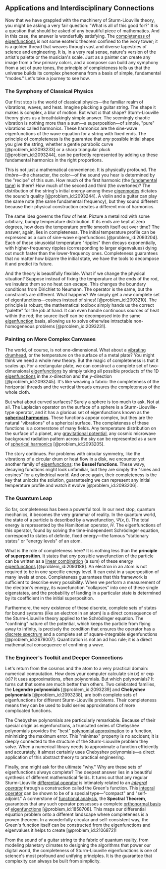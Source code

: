 ## Applications and Interdisciplinary Connections

Now that we have grappled with the machinery of Sturm-Liouville theory, you might be asking a very fair question: "What is all of this good for?" It is a question that should be asked of any beautiful piece of mathematics. And in this case, the answer is wonderfully satisfying. The [completeness of eigenfunctions](@article_id:153754) is not some esoteric theorem confined to the ivory tower; it is a golden thread that weaves through vast and diverse tapestries of science and engineering. It is, in a very real sense, nature's version of the artist's palette or the musician's scale. Just as a painter can create any image from a few primary colors, and a composer can build any symphony from a set of pure tones, the principle of completeness tells us that the universe builds its complex phenomena from a basis of simple, fundamental "modes." Let's take a journey to see how.

### The Symphony of Classical Physics

Our first stop is the world of classical physics—the familiar realm of vibrations, waves, and heat. Imagine plucking a guitar string. The shape it makes is complex, a blur of motion. But what *is* that shape? Sturm-Liouville theory gives us a breathtakingly simple answer. The seemingly chaotic vibration is nothing more than a sum—a superposition—of simple, "pure" vibrations called harmonics. These harmonics are the sine-wave eigenfunctions of the wave equation for a string with fixed ends. The principle of completeness is the guarantee that *any* possible initial shape you give the string, whether a gentle parabolic curve [@problem_id:2093233] or a sharp triangular pluck [@problem_id:2093244], can be perfectly represented by adding up these fundamental harmonics in the right proportions.

This is not just a mathematical convenience. It is physically profound. The *timbre*—the character, the color—of the sound you hear is determined by the "recipe" of this sum. How much of the first harmonic (the [fundamental tone](@article_id:181668)) is there? How much of the second and third (the overtones)? The distribution of the string's initial energy among these [eigenmodes](@article_id:174183) dictates the sound's quality [@problem_id:2093244]. A violin and a guitar can play the same note (the same fundamental frequency), but they sound different because their physical construction creates a different mix of harmonics.

The same idea governs the flow of heat. Picture a metal rod with some arbitrary, bumpy temperature distribution. If its ends are kept at zero degrees, how does the temperature profile smooth itself out over time? The answer, again, lies in completeness. The initial temperature profile can be expressed as a sum of sine-wave eigenfunctions [@problem_id:2093204]. Each of these sinusoidal temperature "ripples" then decays exponentially, with higher-frequency ripples (corresponding to larger eigenvalues) dying out much faster than the lower-frequency ones. Completeness guarantees that no matter how bizarre the initial state, we have the tools to decompose it and predict its future.

And the theory is beautifully flexible. What if we change the physical situation? Suppose instead of fixing the temperature at the ends of the rod, we insulate them so no heat can escape. This changes the boundary conditions from Dirichlet to Neumann. The operator is the same, but the constraints are different. What happens? We simply get a *new* complete set of eigenfunctions—cosines instead of sines! [@problem_id:2093210]. The principle is robust; the mathematical toolbox simply hands us the correct "palette" for the job at hand. It can even handle continuous sources of heat within the rod; the source itself can be decomposed into the same [eigenfunction](@article_id:148536) basis, allowing us to solve otherwise intractable non-homogeneous problems [@problem_id:2093231].

### Painting on More Complex Canvases

The world, of course, is not one-dimensional. What about a [vibrating drumhead](@article_id:175992), or the temperature on the surface of a metal plate? You might think we need a whole new theory. But the magic of completeness is that it scales up. For a rectangular plate, we can construct a complete set of two-dimensional [eigenfunctions](@article_id:154211) by simply taking all possible products of the 1D [eigenfunctions](@article_id:154211) in the $x$-direction and the $y$-direction [@problem_id:2093245]. It's like weaving a fabric: the completeness of the horizontal threads and the vertical threads ensures the completeness of the whole cloth.

But what about curved surfaces? Surely a sphere is too much to ask. Not at all. The Laplacian operator on the surface of a sphere is a Sturm-Liouville-type operator, and it has a glorious set of eigenfunctions known as the **[spherical harmonics](@article_id:155930)**. These functions appear complex, but they are the natural "vibrations" of a spherical surface. The completeness of these functions is a cornerstone of many fields. Any temperature distribution on the surface of a planet, any [gravitational potential](@article_id:159884), any cosmic microwave background radiation pattern across the sky can be represented as a sum of [spherical harmonics](@article_id:155930) [@problem_id:2093205].

The story continues. For problems with circular symmetry, like the vibrations of a circular drum or heat flow in a disk, we encounter yet another family of [eigenfunctions](@article_id:154211): the **Bessel functions**. These wavy, decaying functions might look unfamiliar, but they are simply the "sines and cosines" for a cylindrical world. And once again, their completeness is the key that unlocks the solution, guaranteeing we can represent any initial temperature profile and watch it evolve [@problem_id:2093206].

### The Quantum Leap

So far, completeness has been a powerful tool. In our next stop, quantum mechanics, it becomes the very grammar of reality. In the quantum world, the state of a particle is described by a wavefunction, $\Psi(x,t)$. The total energy is represented by the Hamiltonian operator, $\hat{H}$. The eigenfunctions of this operator, found by solving the time-independent Schrödinger equation, correspond to states of definite, fixed energy—the famous "stationary states" or "energy levels" of an atom.

What is the role of completeness here? It is nothing less than the **principle of superposition**. It states that *any* possible wavefunction of the particle can be written as a [linear combination](@article_id:154597) (a sum) of these energy [eigenfunctions](@article_id:154211) [@problem_id:2093188]. An electron in an atom is not required to be in one specific energy level. It can exist in a superposition of many levels at once. Completeness guarantees that this framework is sufficient to describe every possibility. When we perform a measurement of the electron's energy, its wavefunction "collapses" into one of these single eigenstates, and the probability of landing in a particular state is determined by its coefficient in the initial superposition.

Furthermore, the very existence of these discrete, complete sets of states for bound systems (like an electron in an atom) is a direct consequence of the Sturm-Liouville theory applied to the Schrödinger equation. The "confining" nature of the potential, which keeps the particle from flying away to infinity, is precisely the condition that ensures the operator has a [discrete spectrum](@article_id:150476) and a complete set of square-integrable eigenfunctions [@problem_id:2679007]. Quantization is not an ad hoc rule; it is a direct mathematical consequence of confining a wave.

### The Engineer's Toolkit and Deeper Connections

Let's return from the cosmos and the atom to a very practical domain: numerical computation. How does your computer calculate $\sin(x)$ or $\exp(x)$? It uses approximations, often polynomials. But which polynomials? It turns out that some are much better than others. Two celebrated families, the **Legendre polynomials** [@problem_id:2093239] and **Chebyshev polynomials** [@problem_id:2093238], are both complete sets of eigenfunctions for different Sturm-Liouville problems. Their completeness means they can be used to build series approximations of more complicated functions.

The Chebyshev polynomials are particularly remarkable. Because of their special origin as eigenfunctions, a truncated series of Chebyshev polynomials provides the "best" [polynomial approximation](@article_id:136897) to a function, minimizing the maximum error. This "minimax" property is no accident; it is deeply connected to the structure of the Sturm-Liouville problem they solve. When a numerical library needs to approximate a function efficiently and accurately, it almost certainly uses Chebyshev polynomials—a direct application of this abstract theory to practical engineering.

Finally, one might ask for the ultimate "why." Why are these sets of eigenfunctions always complete? The deepest answer lies in a beautiful synthesis of different mathematical fields. It turns out that any regular Sturm-Liouville [differential operator](@article_id:202134) is intimately related to an *[integral operator](@article_id:147018)* through a construction called the Green's function. This [integral operator](@article_id:147018) can be shown to be of a special type—"compact" and "self-adjoint." A cornerstone of [functional analysis](@article_id:145726), the **Spectral Theorem**, guarantees that any such operator possesses a complete [orthonormal basis](@article_id:147285) of [eigenfunctions](@article_id:154211) [@problem_id:1858708]. This maps our differential equation problem onto a different landscape where completeness is a proven theorem. In a wonderfully circular and self-consistent way, the Green's function itself can be constructed from the eigenfunctions and eigenvalues it helps to create [@problem_id:2106872]!

From the sound of a guitar string to the fabric of quantum reality, from modeling planetary climates to designing the algorithms that power our digital world, the completeness of Sturm-Liouville eigenfunctions is one of science's most profound and unifying principles. It is the guarantee that complexity can always be built from simplicity.